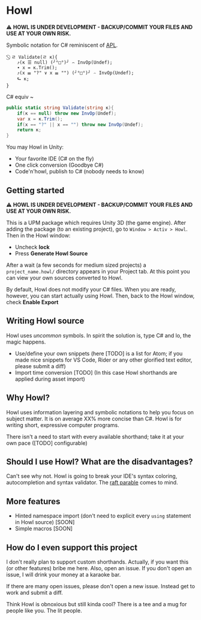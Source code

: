 # Howl

⚠️ **HOWL IS UNDER DEVELOPMENT - BACKUP/COMMIT YOUR FILES AND USE AT YOUR OWN RISK.**

Symbolic notation for C# reminiscent of [APL](https://en.wikipedia.org/wiki/APL_(programming_language)).

```
 ⃠ ㄹ Validate(ㄹ κ){
    ⤴(κ ☰ null) (╯°□°)╯ ⌢ InvOp(Undef);
    ∙ x = κ.Trim();
    ⤴(x ☰ "?" ∨ x ☰ "") (╯°□°)╯ ⌢ InvOp(Undef);
    ⮑ κ;
}
```

C# equiv ~

```cs
public static string Validate(string κ){
    if(κ == null) throw new InvOp(Undef);
    var x = κ.Trim();
    if(x == "?" || x == "") throw new InvOp(Undef);
    return κ;
}
```

You may Howl in Unity:

- Your favorite IDE (C# on the fly)
- One click conversion (Goodbye C#)
- Code'n'howl, publish to C# (nobody needs to know)

## Getting started

⚠️ **HOWL IS UNDER DEVELOPMENT - BACKUP/COMMIT YOUR FILES AND USE AT YOUR OWN RISK.**

This is a UPM package which requires Unity 3D (the game engine). After adding the package (to an existing project), go to `Window > Activ > Howl`. Then in the Howl window:

- Uncheck **lock**
- Press **Generate Howl Source**

After a wait (a few seconds for medium sized projects) a `project_name.howl/` directory appears in your Project tab. At this point you can view your own sources converted to Howl.

By default, Howl does not modify your C# files. When you are ready, however, you can start actually using Howl. Then, back to the Howl window, check **Enable Export**

## Writing Howl source

Howl uses *uncommon* symbols. In spirit the solution is, type C# and lo, the magic happens.

- Use/define your own snippets (here [TODO] is a list for Atom; if you made nice snippets for VS Code, Rider or any other glorified text editor, please submit a diff)
- Import time conversion [TODO] (In this case Howl shorthands are applied during asset import)

## Why Howl?

Howl uses information layering and symbolic notations to help you focus on subject matter. It is on average XX% more concise than C#. Howl is for writing short, expressive computer programs.

There isn't a need to start with every available shorthand; take it at your own pace ([TODO] configurable)

## Should I use Howl? What are the disadvantages?

Can't see why not. Howl is going to break your IDE's syntax coloring, autocompletion and syntax validator.
The [raft parable](https://www.oxfordreference.com/view/10.1093/oi/authority.20110803100401550) comes to mind.

## More features

- Hinted namespace import (don't need to explicit every `using` statement in Howl source) [SOON]
- Simple macros [SOON]

## How do I even support this project

I don't really plan to support custom shorthands. Actually, if you want this (or other features) bribe me here. Also, open an issue. If you don't open an issue, I will drink your money at a karaoke bar.

If there are many open issues, please don't open a new issue. Instead get to work and submit a diff.

Think Howl is obnoxious but still kinda cool? There is a tee and a mug for people like you. The lit people.
